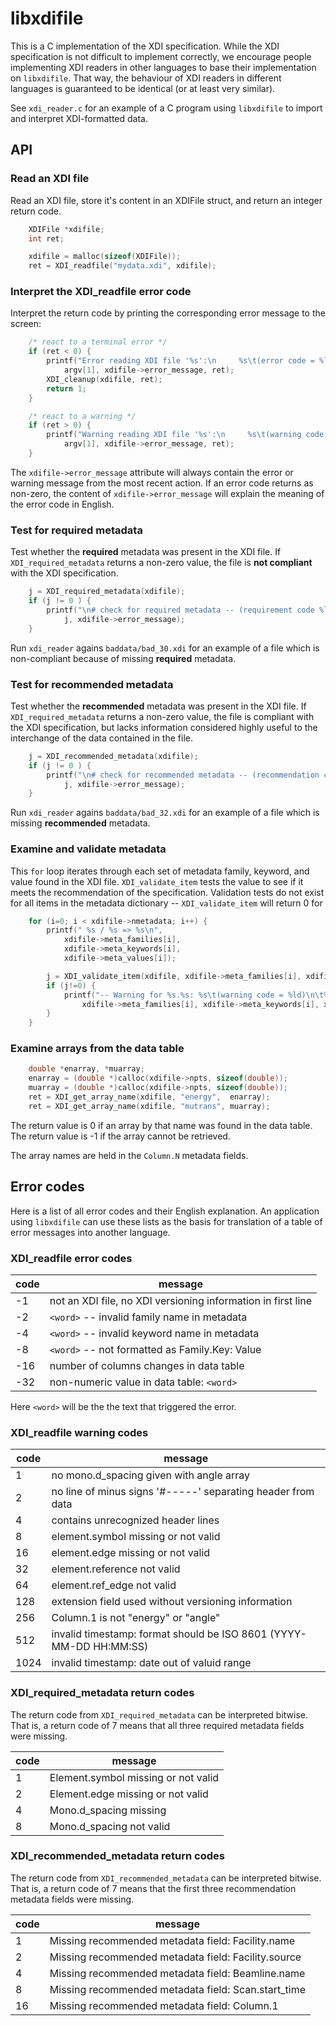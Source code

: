 # libxdifile

This is a C implementation of the XDI specification.  While the XDI
specification is not difficult to implement correctly, we encourage
people implementing XDI readers in other languages to base their
implementation on `libxdifile`.  That way, the behaviour of XDI
readers in different languages is guaranteed to be identical (or at
least very similar).

See `xdi_reader.c` for an example of a C program using `libxdifile` to
import and interpret XDI-formatted data.

## API

### Read an XDI file

Read an XDI file, store it's content in an XDIFile struct, and return
an integer return code.

```C
	XDIFile *xdifile;
	int ret;

	xdifile = malloc(sizeof(XDIFile));
	ret = XDI_readfile("mydata.xdi", xdifile);
```

### Interpret the XDI_readfile error code

Interpret the return code by printing the corresponding error message
to the screen:

```C
	/* react to a terminal error */
	if (ret < 0) {
		printf("Error reading XDI file '%s':\n     %s\t(error code = %ld)\n",
			argv[1], xdifile->error_message, ret);
		XDI_cleanup(xdifile, ret);
		return 1;
	}

	/* react to a warning */
	if (ret > 0) {
		printf("Warning reading XDI file '%s':\n     %s\t(warning code = %ld)\n\n",
			argv[1], xdifile->error_message, ret);
	}
```

The `xdifile->error_message` attribute will always contain the error
or warning message from the most recent action.  If an error code
returns as non-zero, the content of `xdifile->error_message` will
explain the meaning of the error code in English.

### Test for required metadata

Test whether the **required** metadata was present in the XDI file.
If `XDI_required_metadata` returns a non-zero value, the file is
**not compliant** with the XDI specification.

```C
	j = XDI_required_metadata(xdifile);
	if (j != 0 ) {
		printf("\n# check for required metadata -- (requirement code %ld):\n%s\n",
			j, xdifile->error_message);
	}
```

Run `xdi_reader` agains `baddata/bad_30.xdi` for an example of a
file which is non-compliant because of missing **required** metadata.

### Test for recommended metadata

Test whether the **recommended** metadata was present in the XDI file.
If `XDI_required_metadata` returns a non-zero value, the file is
compliant with the XDI specification, but lacks information considered
highly useful to the interchange of the data contained in the file.

```C
	j = XDI_recommended_metadata(xdifile);
	if (j != 0 ) {
		printf("\n# check for recommended metadata -- (recommendation code %ld):\n%s\n",
			j, xdifile->error_message);
	}
```

Run `xdi_reader` agains `baddata/bad_32.xdi` for an example of a
file which is missing **recommended** metadata.


### Examine and validate metadata

This `for` loop iterates through each set of metadata family, keyword,
and value found in the XDI file.  `XDI_validate_item` tests the value
to see if it meets the recommendation of the specification.
Validation tests do not exist for all items in the metadata dictionary
-- `XDI_validate_item` will return 0 for 

```C
	for (i=0; i < xdifile->nmetadata; i++) {
		printf(" %s / %s => %s\n",
			xdifile->meta_families[i],
			xdifile->meta_keywords[i],
			xdifile->meta_values[i]);

	    j = XDI_validate_item(xdifile, xdifile->meta_families[i], xdifile->meta_keywords[i], xdifile->meta_values[i]);
		if (j!=0) {
			printf("-- Warning for %s.%s: %s\t(warning code = %ld)\n\t%s\n",
				xdifile->meta_families[i], xdifile->meta_keywords[i], xdifile->meta_values[i], j, xdifile->error_message);
	    }
    }
```

### Examine arrays from the data table

```C
	double *enarray, *muarray;
	enarray = (double *)calloc(xdifile->npts, sizeof(double));
	muarray = (double *)calloc(xdifile->npts, sizeof(double));
    ret = XDI_get_array_name(xdifile, "energy",  enarray);
    ret = XDI_get_array_name(xdifile, "mutrans", muarray);
```

The return value is 0 if an array by that name was found in the data
table.  The return value is -1 if the array cannot be retrieved.

The array names are held in the `Column.N` metadata fields.

## Error codes

Here is a list of all error codes and their English explanation.  An
application using `libxdifile` can use these lists as the basis for
translation of a table of error messages into another language.

### XDI_readfile error codes

| code | message                                                      |
| ---- | ------------------------------------------------------------ |
|  -1  | not an XDI file, no XDI versioning information in first line |
|  -2  | `<word>` -- invalid family name in metadata                    |
|  -4  | `<word>` -- invalid keyword name in metadata                   |
|  -8  | `<word>` -- not formatted as Family.Key: Value                 |
| -16  | number of columns changes in data table                      |
| -32  | non-numeric value in data table: `<word>`                      |

Here `<word>` will be the the text that triggered the error.

### XDI_readfile warning codes

|  code | message                                                      |
| ----- | ------------------------------------------------------------ |
|    1  | no mono.d_spacing given with angle array                     |
|    2  | no line of minus signs '#-----' separating header from data  |
|    4  | contains unrecognized header lines                           |
|    8  | element.symbol missing or not valid                          |
|   16  | element.edge missing or not valid                            |
|   32  | element.reference not valid                                  |
|   64  | element.ref\_edge  not valid                                 |
|  128  | extension field used without versioning information          |
|  256  | Column.1 is not "energy" or "angle"                          |
|  512  | invalid timestamp: format should be ISO 8601 (YYYY-MM-DD HH:MM:SS) |
| 1024  | invalid timestamp: date out of valuid range                  |


### XDI_required_metadata return codes

The return code from `XDI_required_metadata` can be interpreted
bitwise.  That is, a return code of 7 means that all three required
metadata fields were missing.

| code | message                             |
| ---- | ----------------------------------- |
|  1   | Element.symbol missing or not valid |
|  2   | Element.edge missing or not valid   |
|  4   | Mono.d\_spacing missing             |
|  8   | Mono.d\_spacing not valid           |

### XDI_recommended_metadata return codes

The return code from `XDI_recommended_metadata` can be interpreted
bitwise.  That is, a return code of 7 means that the first three
recommendation metadata fields were missing.

| code | message                                             |
| ---- | --------------------------------------------------- |
|  1   | Missing recommended metadata field: Facility.name   |
|  2   | Missing recommended metadata field: Facility.source |
|  4   | Missing recommended metadata field: Beamline.name   |
|  8   | Missing recommended metadata field: Scan.start_time |
| 16   | Missing recommended metadata field: Column.1        |

